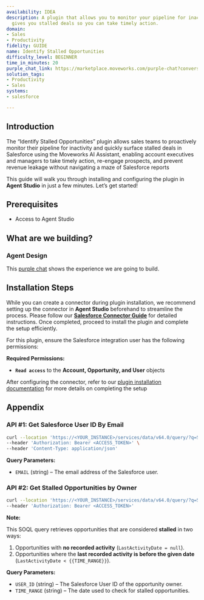 ```yaml
---
availability: IDEA
description: A plugin that allows you to monitor your pipeline for inactivity and
  gives you stalled deals so you can take timely action.
domain:
- Sales
- Productivity
fidelity: GUIDE
name: Identify Stalled Opportunities
difficulty_level: BEGINNER
time_in_minutes: 20
purple_chat_link: https://marketplace.moveworks.com/purple-chat?conversation=%7B%22startTimestamp%22%3A%2211%3A43+AM%22%2C%22messages%22%3A%5B%7B%22role%22%3A%22user%22%2C%22parts%22%3A%5B%7B%22richText%22%3A%22%3Cp+xmlns%3D%5C%22http%3A%2F%2Fwww.w3.org%2F1999%2Fxhtml%5C%22%3EI+want+to+view+stalled+opportunities.%3C%2Fp%3E%22%7D%5D%7D%2C%7B%22role%22%3A%22assistant%22%2C%22parts%22%3A%5B%7B%22richText%22%3A%22%3Cp+xmlns%3D%5C%22http%3A%2F%2Fwww.w3.org%2F1999%2Fxhtml%5C%22%3EOkay%2C+I+can+help+with+that.+To+identify+stalled+opportunities+for+accounts+assigned+to+you%2C+please+specify+a+date+range+to+check+for+inactivity.%3C%2Fp%3E%22%7D%5D%7D%2C%7B%22role%22%3A%22user%22%2C%22parts%22%3A%5B%7B%22richText%22%3A%22%3Cp+xmlns%3D%5C%22http%3A%2F%2Fwww.w3.org%2F1999%2Fxhtml%5C%22%3ELast+quarter%3C%2Fp%3E%22%7D%5D%7D%2C%7B%22role%22%3A%22assistant%22%2C%22parts%22%3A%5B%7B%22reasoningSteps%22%3A%5B%7B%22status%22%3A%22success%22%2C%22richText%22%3A%22Successfully+extracted+date+range%3A+Last+quarter+%28Q1+2024%29.+Identified+target+accounts%3A+ACME%2C+Stark+Industries.%22%7D%2C%7B%22status%22%3A%22pending%22%2C%22richText%22%3A%22Searching+Salesforce+for+opportunities+related+to+ACME%2FStark+Industries+accounts+with+no+activity+during+Q1+2024.%22%7D%5D%7D%2C%7B%22richText%22%3A%22%3Cp+xmlns%3D%5C%22http%3A%2F%2Fwww.w3.org%2F1999%2Fxhtml%5C%22%3EHere+are+the+inactive+opportunities+for+%3Cb%3EACME+%26amp%3B+Stark+Industries+accounts%3C%2Fb%3E+from+the+last+quarter+%28Q1+2024%29%3A%3C%2Fp%3E%3Cul+xmlns%3D%5C%22http%3A%2F%2Fwww.w3.org%2F1999%2Fxhtml%5C%22%3E%3Cli%3E%3Cp%3E%3Cb%3EOpportunity%3A%3C%2Fb%3E+Stark+Industries+Software+Upgrade%3C%2Fp%3E%3Cul%3E%3Cli%3E%3Cb%3EType%3A%3C%2Fb%3E+Existing+Business+-+Upgrade%3C%2Fli%3E%3Cli%3E%3Cb%3ELead+Source%3A%3C%2Fb%3E+Website%3C%2Fli%3E%3Cli%3E%3Cb%3ECreated+Date%3A%3C%2Fb%3E+December+1%2C+2023%3C%2Fli%3E%3Cli%3E%3Cb%3EProducts%3A%3C%2Fb%3E+Software+License%2C+Implementation+Services%3C%2Fli%3E%3Cli%3E%3Cb%3ELast+Activity%3A%3C%2Fb%3E+January+10%2C+2024%3C%2Fli%3E%3Cli%3E%3Cb%3EStage%3A%3C%2Fb%3E+Proposal%2FPrice+Quote%3C%2Fli%3E%3Cli%3E%3Cb%3EARR%3A%3C%2Fb%3E+%24250%2C000%3C%2Fli%3E%3C%2Ful%3E%3C%2Fli%3E%3Cli%3E%3Cp%3E%3Cb%3EOpportunity%3A%3C%2Fb%3E+ACME+New+Product+Integration%3C%2Fp%3E%3Cul%3E%3Cli%3E%3Cb%3EType%3A%3C%2Fb%3E+New+Business%3C%2Fli%3E%3Cli%3E%3Cb%3ELead+Source%3A%3C%2Fb%3E+Referral%3C%2Fli%3E%3Cli%3E%3Cb%3ECreated+Date%3A%3C%2Fb%3E+January+15%2C+2024%3C%2Fli%3E%3Cli%3E%3Cb%3EProducts%3A%3C%2Fb%3E+Widget+X%2C+Consulting+Services%3C%2Fli%3E%3Cli%3E%3Cb%3ELast+Activity%3A%3C%2Fb%3E+February+5%2C+2024%3C%2Fli%3E%3Cli%3E%3Cb%3EStage%3A%3C%2Fb%3E+Qualification%3C%2Fli%3E%3Cli%3E%3Cb%3EARR%3A%3C%2Fb%3E+%24150%2C000%3C%2Fli%3E%3C%2Ful%3E%3C%2Fli%3E%3Cli%3E%3Cp%3E%3Cb%3EOpportunity%3A%3C%2Fb%3E+ACME+Service+Contract+Renewal%3C%2Fp%3E%3Cul%3E%3Cli%3E%3Cb%3EType%3A%3C%2Fb%3E+Existing+Business+-+Renewal%3C%2Fli%3E%3Cli%3E%3Cb%3ELead+Source%3A%3C%2Fb%3E+Proactive+Outreach%3C%2Fli%3E%3Cli%3E%3Cb%3ECreated+Date%3A%3C%2Fb%3E+February+1%2C+2023%3C%2Fli%3E%3Cli%3E%3Cb%3EProducts%3A%3C%2Fb%3E+Annual+Maintenance+Contract%3C%2Fli%3E%3Cli%3E%3Cb%3ELast+Activity%3A%3C%2Fb%3E+March+1%2C+2024%3C%2Fli%3E%3Cli%3E%3Cb%3EStage%3A%3C%2Fb%3E+Negotiation%2FReview%3C%2Fli%3E%3Cli%3E%3Cb%3EARR%3A%3C%2Fb%3E+%2475%2C000%3C%2Fli%3E%3C%2Ful%3E%3C%2Fli%3E%3C%2Ful%3E%22%7D%2C%7B%22citations%22%3A%5B%7B%22connectorName%22%3A%22salesforce%22%2C%22citationTitle%22%3A%22Stark+Industries+Software+Upgrade%22%7D%2C%7B%22connectorName%22%3A%22salesforce%22%2C%22citationTitle%22%3A%22ACME+New+Product+Integration%22%7D%2C%7B%22connectorName%22%3A%22salesforce%22%2C%22citationTitle%22%3A%22ACME+Service+Contract+Renewal%22%7D%5D%7D%5D%7D%5D%7D
solution_tags:
- Productivity
- Sales
systems:
- salesforce

---
```

## Introduction

The “Identify Stalled Opportunities” plugin allows sales teams to proactively monitor their pipeline for inactivity and quickly surface stalled deals in Salesforce using the Moveworks AI Assistant, enabling account executives and managers to take timely action, re-engage prospects, and prevent revenue leakage without navigating a maze of Salesforce reports

This guide will walk you through installing and configuring the plugin in **Agent Studio** in just a few minutes. Let’s get started!

## **Prerequisites**

- Access to Agent Studio

## **What are we building?**

### Agent Design

This [purple chat](https://marketplace.moveworks.com/purple-chat?conversation=%7B%22startTimestamp%22%3A%2211%3A43+AM%22%2C%22messages%22%3A%5B%7B%22role%22%3A%22user%22%2C%22parts%22%3A%5B%7B%22richText%22%3A%22%3Cp+xmlns%3D%5C%22http%3A%2F%2Fwww.w3.org%2F1999%2Fxhtml%5C%22%3EI+want+to+view+stalled+opportunities.%3C%2Fp%3E%22%7D%5D%7D%2C%7B%22role%22%3A%22assistant%22%2C%22parts%22%3A%5B%7B%22richText%22%3A%22%3Cp+xmlns%3D%5C%22http%3A%2F%2Fwww.w3.org%2F1999%2Fxhtml%5C%22%3EOkay%2C+I+can+help+with+that.+To+identify+stalled+opportunities+for+accounts+assigned+to+you%2C+please+specify+a+date+range+to+check+for+inactivity.%3C%2Fp%3E%22%7D%5D%7D%2C%7B%22role%22%3A%22user%22%2C%22parts%22%3A%5B%7B%22richText%22%3A%22%3Cp+xmlns%3D%5C%22http%3A%2F%2Fwww.w3.org%2F1999%2Fxhtml%5C%22%3ELast+quarter%3C%2Fp%3E%22%7D%5D%7D%2C%7B%22role%22%3A%22assistant%22%2C%22parts%22%3A%5B%7B%22reasoningSteps%22%3A%5B%7B%22status%22%3A%22success%22%2C%22richText%22%3A%22Successfully+extracted+date+range%3A+Last+quarter+%28Q1+2024%29.+Identified+target+accounts%3A+ACME%2C+Stark+Industries.%22%7D%2C%7B%22status%22%3A%22pending%22%2C%22richText%22%3A%22Searching+Salesforce+for+opportunities+related+to+ACME%2FStark+Industries+accounts+with+no+activity+during+Q1+2024.%22%7D%5D%7D%2C%7B%22richText%22%3A%22%3Cp+xmlns%3D%5C%22http%3A%2F%2Fwww.w3.org%2F1999%2Fxhtml%5C%22%3EHere+are+the+inactive+opportunities+for+%3Cb%3EACME+%26amp%3B+Stark+Industries+accounts%3C%2Fb%3E+from+the+last+quarter+%28Q1+2024%29%3A%3C%2Fp%3E%3Cul+xmlns%3D%5C%22http%3A%2F%2Fwww.w3.org%2F1999%2Fxhtml%5C%22%3E%3Cli%3E%3Cp%3E%3Cb%3EOpportunity%3A%3C%2Fb%3E+Stark+Industries+Software+Upgrade%3C%2Fp%3E%3Cul%3E%3Cli%3E%3Cb%3EType%3A%3C%2Fb%3E+Existing+Business+-+Upgrade%3C%2Fli%3E%3Cli%3E%3Cb%3ELead+Source%3A%3C%2Fb%3E+Website%3C%2Fli%3E%3Cli%3E%3Cb%3ECreated+Date%3A%3C%2Fb%3E+December+1%2C+2023%3C%2Fli%3E%3Cli%3E%3Cb%3EProducts%3A%3C%2Fb%3E+Software+License%2C+Implementation+Services%3C%2Fli%3E%3Cli%3E%3Cb%3ELast+Activity%3A%3C%2Fb%3E+January+10%2C+2024%3C%2Fli%3E%3Cli%3E%3Cb%3EStage%3A%3C%2Fb%3E+Proposal%2FPrice+Quote%3C%2Fli%3E%3Cli%3E%3Cb%3EARR%3A%3C%2Fb%3E+%24250%2C000%3C%2Fli%3E%3C%2Ful%3E%3C%2Fli%3E%3Cli%3E%3Cp%3E%3Cb%3EOpportunity%3A%3C%2Fb%3E+ACME+New+Product+Integration%3C%2Fp%3E%3Cul%3E%3Cli%3E%3Cb%3EType%3A%3C%2Fb%3E+New+Business%3C%2Fli%3E%3Cli%3E%3Cb%3ELead+Source%3A%3C%2Fb%3E+Referral%3C%2Fli%3E%3Cli%3E%3Cb%3ECreated+Date%3A%3C%2Fb%3E+January+15%2C+2024%3C%2Fli%3E%3Cli%3E%3Cb%3EProducts%3A%3C%2Fb%3E+Widget+X%2C+Consulting+Services%3C%2Fli%3E%3Cli%3E%3Cb%3ELast+Activity%3A%3C%2Fb%3E+February+5%2C+2024%3C%2Fli%3E%3Cli%3E%3Cb%3EStage%3A%3C%2Fb%3E+Qualification%3C%2Fli%3E%3Cli%3E%3Cb%3EARR%3A%3C%2Fb%3E+%24150%2C000%3C%2Fli%3E%3C%2Ful%3E%3C%2Fli%3E%3Cli%3E%3Cp%3E%3Cb%3EOpportunity%3A%3C%2Fb%3E+ACME+Service+Contract+Renewal%3C%2Fp%3E%3Cul%3E%3Cli%3E%3Cb%3EType%3A%3C%2Fb%3E+Existing+Business+-+Renewal%3C%2Fli%3E%3Cli%3E%3Cb%3ELead+Source%3A%3C%2Fb%3E+Proactive+Outreach%3C%2Fli%3E%3Cli%3E%3Cb%3ECreated+Date%3A%3C%2Fb%3E+February+1%2C+2023%3C%2Fli%3E%3Cli%3E%3Cb%3EProducts%3A%3C%2Fb%3E+Annual+Maintenance+Contract%3C%2Fli%3E%3Cli%3E%3Cb%3ELast+Activity%3A%3C%2Fb%3E+March+1%2C+2024%3C%2Fli%3E%3Cli%3E%3Cb%3EStage%3A%3C%2Fb%3E+Negotiation%2FReview%3C%2Fli%3E%3Cli%3E%3Cb%3EARR%3A%3C%2Fb%3E+%2475%2C000%3C%2Fli%3E%3C%2Ful%3E%3C%2Fli%3E%3C%2Ful%3E%22%7D%2C%7B%22citations%22%3A%5B%7B%22connectorName%22%3A%22salesforce%22%2C%22citationTitle%22%3A%22Stark+Industries+Software+Upgrade%22%7D%2C%7B%22connectorName%22%3A%22salesforce%22%2C%22citationTitle%22%3A%22ACME+New+Product+Integration%22%7D%2C%7B%22connectorName%22%3A%22salesforce%22%2C%22citationTitle%22%3A%22ACME+Service+Contract+Renewal%22%7D%5D%7D%5D%7D%5D%7D) shows the experience we are going to build.

## Installation Steps

While you can create a connector during plugin installation, we recommend setting up the connector in **Agent Studio** beforehand to streamline the process. Please follow our [**Salesforce Connector Guide**](https://marketplace.moveworks.com/connectors/salesforce?hist=home%2Cplgn.salesforce-create-campaign-inside-account%2Cbrws#how-to-implement) for detailed instructions. Once completed, proceed to install the plugin and complete the setup efficiently.

For this plugin, ensure the Salesforce integration user has the following permissions:

**Required Permissions:**

- **`Read access`** to the **Account, Opportunity, and User** objects

After configuring the connector, refer to our [plugin installation documentation](https://help.moveworks.com/docs/ai-agent-marketplace-installation) for more details on completing the setup

## **Appendix**

### **API #1: Get Salesforce User ID By Email**

```bash
curl --location 'https://<YOUR_INSTANCE>/services/data/v64.0/query/?q=SELECT+Id%2C+Name%2C+Email+FROM+User+WHERE+Email%3D%27{{EMAIL}}%27' \
--header 'Authorization: Bearer <ACCESS_TOKEN>' \
--header 'Content-Type: application/json'
```

**Query Parameters:**

- `EMAIL` (string) – The email address of the Salesforce user.

### **API #2: Get Stalled Opportunities by Owner**

```bash
curl --location 'https://<YOUR_INSTANCE>/services/data/v64.0/query/?q=SELECT+Id%2C+Name%2C+Type%2C+LeadSource%2C+CreatedDate%2C+StageName%2C+Amount%2C+LastActivityDate%2C+Account.Name%2C+IsClosed%2C+OwnerId%2C+Owner.Id%2C+Owner.Name%2C+(SELECT+Product2.Name%2C+Quantity%2C+TotalPrice+FROM+OpportunityLineItems)+FROM+Opportunity+WHERE+IsClosed%3Dfalse+AND+OwnerId%3D%27{{USER_ID }}%27+AND+(LastActivityDate%3C{{TIME_RANGE}}+OR+LastActivityDate+%3D+null)' \
--header 'Authorization: Bearer <ACCESS_TOKEN>'
```

**Note:**

This SOQL query retrieves opportunities that are considered **stalled** in two ways:

1. Opportunities with **no recorded activity** (`LastActivityDate = null`).
2. Opportunities where the **last recorded activity is before the given date** (`LastActivityDate < {{TIME_RANGE}}`).

**Query Parameters:**

- `USER_ID` (string) – The Salesforce User ID of the opportunity owner.
- `TIME_RANGE` (string) – The date used to check for stalled opportunities.
